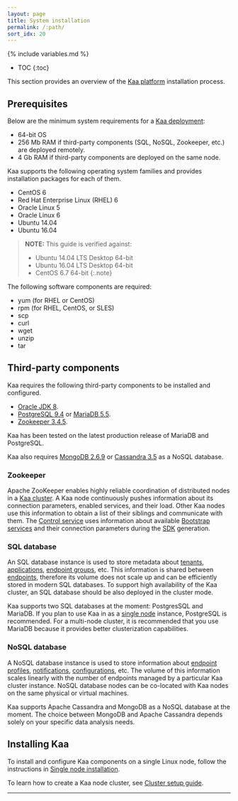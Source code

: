 ```yaml
---
layout: page
title: System installation
permalink: /:path/
sort_idx: 20
---
```


{% include variables.md %}

* TOC
{:toc}

This section provides an overview of the [Kaa platform]({{root_url}}Glossary/#kaa-platform) installation process.

## Prerequisites

Below are the minimum system requirements for a [Kaa deployment]({{root_url}}Glossary/#kaa-instance-kaa-deployment):

   * 64-bit OS
   * 256 Mb RAM if third-party components (SQL, NoSQL, Zookeeper, etc.) are deployed remotely.
   * 4 Gb RAM if third-party components are deployed on the same node.

Kaa supports the following operating system families and provides installation packages for each of them.

   * CentOS 6
   * Red Hat Enterprise Linux (RHEL) 6
   * Oracle Linux 5
   * Oracle Linux 6
   * Ubuntu 14.04
   * Ubuntu 16.04

>**NOTE:** This guide is verified against:
>
> * Ubuntu 14.04 LTS Desktop 64-bit
> * Ubuntu 16.04 LTS Desktop 64-bit
> * CentOS 6.7 64-bit
{:.note}

The following software components are required:

   * yum (for RHEL or CentOS)
   * rpm (for RHEL, CentOS, or SLES)
   * scp
   * curl
   * wget
   * unzip
   * tar

## Third-party components

Kaa requires the following third-party components to be installed and configured.

* [Oracle JDK 8](http://www.oracle.com/technetwork/java/javase/downloads/index.html).
* [PostgreSQL 9.4](http://www.postgresql.org/download/) or [MariaDB 5.5](https://mariadb.org/download/).
* [Zookeeper 3.4.5](http://zookeeper.apache.org/doc/r3.4.5/).

Kaa has been tested on the latest production release of MariaDB and PostgreSQL.

Kaa also requires [MongoDB 2.6.9](http://www.mongodb.org/downloads) or [Cassandra 3.5](http://cassandra.apache.org/download/) as a NoSQL database.

### Zookeeper

Apache ZooKeeper enables highly reliable coordination of distributed nodes in a [Kaa cluster]({{root_url}}Glossary/#kaa-cluster).
A Kaa node continuously pushes information about its connection parameters, enabled services, and their load.
Other Kaa nodes use this information to obtain a list of their siblings and communicate with them.
The [Control service]({{root_url}}Glossary/#control-service) uses information about available [Bootstrap services]({{root_url}}Glossary/#bootstrap-service) and their connection parameters during the [SDK]({{root_url}}Glossary/#endpoint-sdk) generation.

### SQL database

An SQL database instance is used to store metadata about [tenants]({{root_url}}Glossary/#tenant), [applications]({{root_url}}Glossary/#kaa-application), [endpoint groups]({{root_url}}Glossary/#endpoint-group), etc.
This information is shared between [endpoints]({{root_url}}Glossary/#endpoint-ep), therefore its volume does not scale up and can be efficiently stored in modern SQL databases.
To support high availability of the Kaa cluster, an SQL database should be also deployed in the cluster mode.

Kaa supports two SQL databases at the moment: PostgresSQL and MariaDB.
If you plan to use Kaa in as a [single node]({{root_url}}Administration-guide/System-installation/Single-node-installation/) instance, PostgreSQL is recommended.
For a multi-node cluster, it is recommended that you use MariaDB because it provides better clusterization capabilities.

### NoSQL database

A NoSQL database instance is used to store information about [endpoint profiles]({{root_url}}Glossary/#endpoint-profile-client-side-server-side), [notifications]({{root_url}}Programming-guide/Key-platform-features/Notifications/), [configurations]({{root_url}}Programming-guide/Key-platform-features/Configuration-management/), etc.
The volume of this information scales linearly with the number of endpoints managed by a particular Kaa cluster instance.
NoSQL database nodes can be co-located with Kaa nodes on the same physical or virtual machines.

Kaa supports Apache Cassandra and MongoDB as a NoSQL database at the moment.
The choice between MongoDB and Apache Cassandra depends solely on your specific data analysis needs.

## Installing Kaa

To install and configure Kaa components on a single Linux node, follow the instructions in [Single node installation]({{root_url}}Administration-guide/System-installation/Single-node-installation/).

To learn how to create a Kaa node cluster, see [Cluster setup guide]({{root_url}}Administration-guide/System-installation/Cluster-setup/).

---